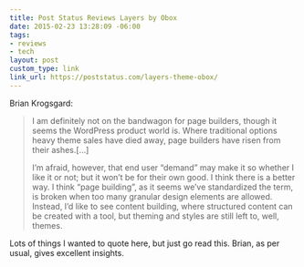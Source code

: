 ```yaml
---
title: Post Status Reviews Layers by Obox
date: 2015-02-23 13:28:09 -06:00
tags:
- reviews
- tech
layout: post
custom_type: link
link_url: https://poststatus.com/layers-theme-obox/
---
```


Brian Krogsgard:

> I am definitely not on the bandwagon for page builders, though it seems the WordPress product world is. Where traditional options heavy theme sales have died away, page builders have risen from their ashes.[…]
>
> I’m afraid, however, that end user “demand” may make it so whether I like it or not; but it won’t be for their own good. I think there is a better way. I think “page building”, as it seems we’ve standardized the term, is broken when too many granular design elements are allowed. Instead, I’d like to see content building, where structured content can be created with a tool, but theming and styles are still left to, well, themes.

Lots of things I wanted to quote here, but just go read this. Brian, as per usual, gives excellent insights.
